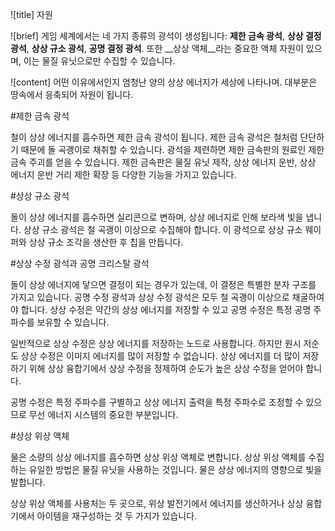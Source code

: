![title]
자원

![brief]
게임 세계에서는 네 가지 종류의 광석이 생성됩니다: __제한 금속 광석__, __상상 결정 광석__, __상상 규소 광석__, __공명 결정 광석__. 또한 __상상 액체__라는 중요한 액체 자원이 있으며, 이는 물질 유닛으로만 수집할 수 있습니다.

![content]
어떤 이유에서인지 엄청난 양의 상상 에너지가 세상에 나타나며. 대부분은 땅속에서 응축되어 자원이 됩니다.

#제한 금속 광석

철이 상상 에너지를 흡수하면 제한 금속 광석이 됩니다. 제한 금속 광석은 철처럼 단단하기 때문에 돌 곡괭이로 채취할 수 있습니다. 광석을 제련하면 제한 금속판의 원료인 제한 금속 주괴를 얻을 수 있습니다. 제한 금속판은 물질 유닛 제작, 상상 에너지 운반, 상상 에너지 운반 거리 제한 확장 등 다양한 기능을 가지고 있습니다.

#상상 규소 광석

돌이 상상 에너지를 흡수하면 실리콘으로 변하며, 상상 에너지로 인해 보라색 빛을 냅니다. 상상 규소 광석은 철 곡괭이 이상으로 수집해야 합니다. 이 광석으로 상상 규소 웨이퍼와 상상 규소 조각을 생산한 후 칩을 만듭니다.

#상상 수정 광석과 공명 크리스탈 광석

돌이 상상 에너지에 닿으면 결정이 되는 경우가 있는데, 이 결정은 특별한 분자 구조를 가지고 있습니다. 공명 수정 광석과 상상 수정 광석은 모두 철 곡괭이 이상으로 채굴하여야 합니다. 상상 수정은 약간의 상상 에너지를 저장할 수 있고 공명 수정은 특정 공명 주파수를 보유할 수 있습니다.

일반적으로 상상 수정은 상상 에너지를 저장하는 노드로 사용합니다. 하지만 원시 저순도 상상 수정은 이미지 에너지를 많이 저장할 수 없습니다. 상상 에너지를 더 많이 저장하기 위해 상상 융합기에서 상상 수정을 정제하여 순도가 높은 상상 수정을 얻어야 합니다.

공명 수정은 특정 주파수를 구별하고 상상 에너지 출력을 특정 주파수로 조정할 수 있으므로 무선 에너지 시스템의 중요한 부분입니다.

#상상 위상 액체

물은 소량의 상상 에너지를 흡수하면 상상 위상 액체로 변합니다. 상상 위상 액체를 수집하는 유일한 방법은 물질 유닛을 사용하는 것입니다. 물은 상상 에너지의 영향으로 빛을 발합니다.

상상 위상 액체를 사용처는 두 곳으로, 위상 발전기에서 에너지를 생산하거나 상상 융합기에서 아이템을 재구성하는 것 두 가지가 있습니다.

